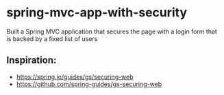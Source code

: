 # spring-mvc-app-with-security
Built a Spring MVC application that secures the page with a login form that is backed by a fixed list of users

## Inspiration:
- https://spring.io/guides/gs/securing-web
- https://github.com/spring-guides/gs-securing-web
